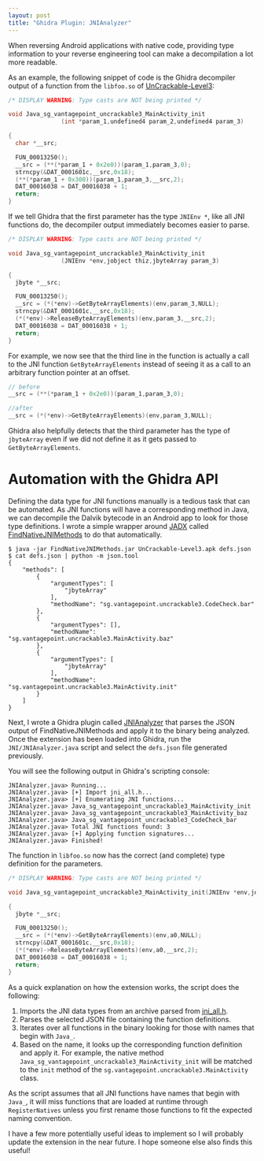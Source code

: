 ```yaml
---
layout: post
title: "Ghidra Plugin: JNIAnalyzer"
---
```


When reversing Android applications with native code, providing type
information to your reverse engineering tool can make a decompilation a lot
more readable.

As an example, the following snippet of code is the Ghidra decompiler output of
a function from the `libfoo.so` of [UnCrackable-Level3][uncrackable-3]:

```c
/* DISPLAY WARNING: Type casts are NOT being printed */

void Java_sg_vantagepoint_uncrackable3_MainActivity_init
               (int *param_1,undefined4 param_2,undefined4 param_3)

{
  char *__src;

  FUN_00013250();
  __src = (**(*param_1 + 0x2e0))(param_1,param_3,0);
  strncpy(&DAT_0001601c,__src,0x18);
  (**(*param_1 + 0x300))(param_1,param_3,__src,2);
  DAT_00016038 = DAT_00016038 + 1;
  return;
}
```

If we tell Ghidra that the first parameter has the type `JNIEnv *`, like all
JNI functions do, the decompiler output immediately becomes easier to parse.

```c
/* DISPLAY WARNING: Type casts are NOT being printed */

void Java_sg_vantagepoint_uncrackable3_MainActivity_init
               (JNIEnv *env,jobject thiz,jbyteArray param_3)

{
  jbyte *__src;

  FUN_00013250();
  __src = (*(*env)->GetByteArrayElements)(env,param_3,NULL);
  strncpy(&DAT_0001601c,__src,0x18);
  (*(*env)->ReleaseByteArrayElements)(env,param_3,__src,2);
  DAT_00016038 = DAT_00016038 + 1;
  return;
}
```

For example, we now see that the third line in the function is actually a call
to the JNI function `GetByteArrayElements` instead of seeing it as a call to an
arbitrary function pointer at an offset.

```c
// before
__src = (**(*param_1 + 0x2e0))(param_1,param_3,0);

//after
__src = (*(*env)->GetByteArrayElements)(env,param_3,NULL);
```

Ghidra also helpfully detects that the third parameter has the type of
`jbyteArray` even if we did not define it as it gets passed to
`GetByteArrayElements`.

# Automation with the Ghidra API

Defining the data type for JNI functions manually is a tedious task that can be
automated. As JNI functions will have a corresponding method in Java, we can
decompile the Dalvik bytecode in an Android app to look for those type
definitions. I wrote a simple wrapper around [JADX][jadx] called
[FindNativeJNIMethods][FindNativeJNIMethods] to do that automatically.

```shell
$ java -jar FindNativeJNIMethods.jar UnCrackable-Level3.apk defs.json
$ cat defs.json | python -m json.tool
{
    "methods": [
        {
            "argumentTypes": [
                "jbyteArray"
            ],
            "methodName": "sg.vantagepoint.uncrackable3.CodeCheck.bar"
        },
        {
            "argumentTypes": [],
            "methodName": "sg.vantagepoint.uncrackable3.MainActivity.baz"
        },
        {
            "argumentTypes": [
                "jbyteArray"
            ],
            "methodName": "sg.vantagepoint.uncrackable3.MainActivity.init"
        }
    ]
}
```

Next, I wrote a Ghidra plugin called [JNIAnalyzer][JNIAnalyzer] that parses
the JSON output of FindNativeJNIMethods and apply it to the binary being
analyzed. Once the extension has been loaded into Ghidra, run the
`JNI/JNIAnalyzer.java` script and select the `defs.json` file generated
previously.

You will see the following output in Ghidra's scripting console:

```shell
JNIAnalyzer.java> Running...
JNIAnalyzer.java> [+] Import jni_all.h...
JNIAnalyzer.java> [+] Enumerating JNI functions...
JNIAnalyzer.java> Java_sg_vantagepoint_uncrackable3_MainActivity_init
JNIAnalyzer.java> Java_sg_vantagepoint_uncrackable3_MainActivity_baz
JNIAnalyzer.java> Java_sg_vantagepoint_uncrackable3_CodeCheck_bar
JNIAnalyzer.java> Total JNI functions found: 3
JNIAnalyzer.java> [+] Applying function signatures...
JNIAnalyzer.java> Finished!
```

The function in `libfoo.so` now has the correct (and complete) type definition
for the parameters.

```c
/* DISPLAY WARNING: Type casts are NOT being printed */

void Java_sg_vantagepoint_uncrackable3_MainActivity_init(JNIEnv *env,jobject thiz,jbyteArray a0)

{
  jbyte *__src;

  FUN_00013250();
  __src = (*(*env)->GetByteArrayElements)(env,a0,NULL);
  strncpy(&DAT_0001601c,__src,0x18);
  (*(*env)->ReleaseByteArrayElements)(env,a0,__src,2);
  DAT_00016038 = DAT_00016038 + 1;
  return;
}
```

As a quick explanation on how the extension works, the script does the
following:

1. Imports the JNI data types from an archive parsed from
[jni_all.h][jni_all.h].
2. Parses the selected JSON file containing the function definitions.
3. Iterates over all functions in the binary looking for those with names that
begin with `Java_`.
4. Based on the name, it looks up the corresponding function definition and
apply it. For example, the native method
`Java_sg_vantagepoint_uncrackable3_MainActivity_init` will be matched to the
`init` method of the `sg.vantagepoint.uncrackable3.MainActivity` class.


As the script assumes that all JNI functions have names that begin with
`Java_`, it will miss functions that are loaded at runtime through
`RegisterNatives` unless you first rename those functions to fit the expected
naming convention.

I have a few more potentially useful ideas to implement so I will probably
update the extension in the near future. I hope someone else also finds this
useful!

[uncrackable-3]: https://github.com/OWASP/owasp-mstg/blob/master/Crackmes/Android/Level_03/UnCrackable-Level3.apk
[jadx]: https://github.com/skylot/jadx
[FindNativeJNIMethods]: https://github.com/Ayrx/FindNativeJNIMethods
[JNIAnalyzer]: https://github.com/Ayrx/ghidra_utils/tree/master/JNIAnalyzer
[jni_all.h]: https://gist.github.com/Jinmo/048776db75067dcd6c57f1154e65b868
